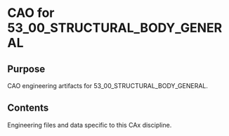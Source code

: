 # CAO for 53_00_STRUCTURAL_BODY_GENERAL

## Purpose
CAO engineering artifacts for 53_00_STRUCTURAL_BODY_GENERAL.

## Contents
Engineering files and data specific to this CAx discipline.
